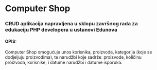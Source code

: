 # Computer Shop

### CRUD aplikacija napravljena u sklopu završnog rada za edukaciju PHP developera u ustanovi Edunova

#### OPIS:
Computer Shop omogućuje unos korisnika, proizvoda, kategorija (koje se dodjeljuju proizvodima), te narudžbi koje sadrže: proizvode, količinu proizvoda, korisnike, i datume narudžbi i datume isporuka.

